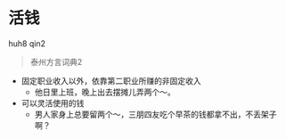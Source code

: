 # 活钱
huh8 qin2
> 泰州方言词典2
- 固定职业收入以外，依靠第二职业所赚的非固定收入
  - 他日里上班，晚上出去摆摊儿弄两个～。
- 可以灵活使用的钱
  - 男人家身上总要留两个～，三朋四友吃个早茶的钱都拿不出，不丢架子啊？
